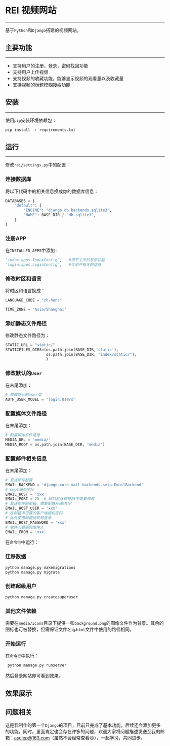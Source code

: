# REI 视频网站

---

基于`Python`和`Django`搭建的视频网站。

## 主要功能

---

- 支持用户的注册，登录，密码找回功能
- 支持用户上传视频
- 支持视频的收藏功能，能够显示视频的观看量以及收藏量
- 支持视频的标题模糊搜索功能

## 安装

---

使用`pip`安装环境依赖包：

```bash
pip install -r requirements.txt
```

## 运行

---

修改`rei/settings.py`中的配置：

### 连接数据库

将以下代码中的相关信息换成你的数据库信息：

```python
DATABASES = {
    "default": {
        "ENGINE": "django.db.backends.sqlite3",
        "NAME": BASE_DIR / "db.sqlite3",
    }
}
```

### 注册APP

在`INSTALLED_APPS`中添加：

```python
"index.apps.IndexConfig",   #用于主页的显示功能
"login.apps.LoginConfig",   #与用户相关的信息
```

### 修改时区和语言

将时区和语言换成：

```python
LANGUAGE_CODE = "zh-hans"

TIME_ZONE = "Asia/Shanghai"
```

### 添加静态文件路径

修改静态文件路径为：

```python
STATIC_URL = "static/"
STATICFILES_DIRS=(os.path.join(BASE_DIR,'static'),
                  os.path.join(BASE_DIR, "index/static/"),
                  )
```

### 修改默认的`User`

在末尾添加：

```python
# 修改默认的user类
AUTH_USER_MODEL = 'login.Users'
```

### 配置媒体文件路径

在末尾添加：

```python
# 配置媒体文件路径
MEDIA_URL = 'media/'
MEDIA_ROOT = os.path.join(BASE_DIR, 'media')
```

### 配置邮件相关信息

在末尾添加：

```python
# 发送邮件配置
EMAIL_BACKEND = 'django.core.mail.backends.smtp.EmailBackend'
# smpt服务地址
EMAIL_HOST = 'xxx'
EMAIL_PORT = 25  # 端口默认都是25不需要修改
# 发送邮件的邮箱，需要配置开通SMTP
EMAIL_HOST_USER = 'xxx'
# 在邮箱中设置的客户端授权密码
# 此处使用邮箱授权码登录
EMAIL_HOST_PASSWORD = 'xxx'
# 收件人看到的发件人
EMAIL_FROM = 'xxx'
```

在`命令行`中运行：

### 迁移数据

```bash
python manage.py makemigrations
python manage.py migrate
```

### 创建超级用户

```bash
python manage.py createsuperuser
```

### 其他文件依赖

需要在`media/icons`目录下提供一张`background.png`的图像文件作为背景。其余的图标也可被替换，但需保证文件名与`html`文件中使用的路径相同。

### 开始运行

在`命令行`中执行：

```python
 python manage.py runserver
```

然后登录网站即可看到效果。

## 效果展示



## 问题相关

这是我制作的第一个`Django`的项目，目前只完成了基本功能，后续还会添加更多的功能。同时，里面肯定也会存在许多的问题，欢迎大家将问题描述发送至我的邮箱：asclep@163.com（虽然不会经常查看:smile:），一起学习，共同进步。
